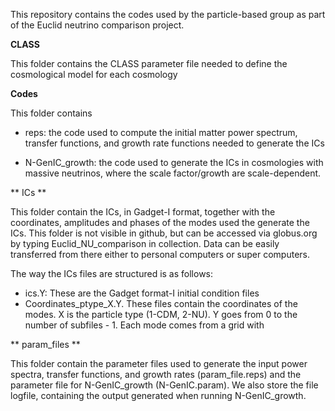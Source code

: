 This repository contains the codes used by the particle-based group as part of the Euclid neutrino comparison project.

**CLASS**

This folder contains the CLASS parameter file needed to define the cosmological model for each cosmology


**Codes**

This folder contains 

- reps: the code used to compute the initial matter power spectrum, transfer functions, and growth rate functions needed to generate the ICs

- N-GenIC_growth: the code used to generate the ICs in cosmologies with massive neutrinos, where the scale factor/growth are scale-dependent.

** ICs **

This folder contain the ICs, in Gadget-I format, together with the coordinates, amplitudes and phases of the modes used the generate the ICs. This folder is not visible in github, but can be accessed via globus.org by typing Euclid_NU_comparison in collection. Data can be easily transferred from there either to personal computers or super computers.

The way the ICs files are structured is as follows:

- ics.Y: These are the Gadget format-I initial condition files
- Coordinates_ptype_X.Y. These files contain the coordinates of the modes. X is the particle type (1-CDM, 2-NU). Y goes from 0 to the number of subfiles - 1. Each mode comes from a grid with 

** param_files **

This folder contain the parameter files used to generate the input power spectra, transfer functions, and growth rates (param_file.reps) and the parameter file for N-GenIC_growth (N-GenIC.param). We also store the file logfile, containing the output generated when running N-GenIC_growth.

